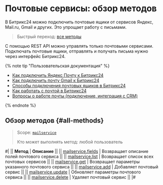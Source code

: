 # Почтовые сервисы: обзор методов

В Битрикс24 можно подключить почтовые ящики от сервисов Яндекс, Mail.ru, Gmail и других. Это упрощает работу с письмами.

> Быстрый переход: [все методы](#all-methods) 

С помощью REST API можно управлять только почтовыми сервисами. Подключать почтовые ящики, отправлять и получать письма нужно через интерфейс Битрикс24. 

{% note tip "Пользовательская документация" %}

- [Как подключить Яндекс Почту к Битрикс24](https://helpdesk.bitrix24.ru/open/18302654/)
- [Как подключить почту Gmail к Битрикс24](https://helpdesk.bitrix24.ru/open/18482380/)
- [Способы подключения почтовых ящиков в Битрикс24](https://helpdesk.bitrix24.ru/open/19083990/)
- [Как работать с почтой в Битрикс24](https://helpdesk.bitrix24.ru/open/18258092/)
- [Вопросы о работе почты (подключение, интеграция с CRM)](https://helpdesk.bitrix24.ru/open/12487078/)

{% endnote %}

## Обзор методов {#all-methods}

> Scope: [`mailservice`](../scopes/permissions.md)
>
> Кто может выполнять метод: любой пользователь

#|
|| **Метод** | **Описание** ||
|| [mailservice.fields](./mailservice-add.md) | Возвращает описание полей почтового сервиса ||
|| [mailservice.list](./mailservice-list.md) | Возвращает список всех почтовых сервисов ||
|| [mailservice.get](./mailservice-get.md) | Возвращает параметры указанного почтового сервиса ||
|| [mailservice.add](./mailservice-add.md) | Добавляет почтовый сервис ||
|| [mailservice.update](./mailservice-update.md) | Обновляет параметры почтового сервиса ||
|| [mailservice.delete](./mailservice-delete.md) | Удаляет почтовый сервис ||
|#